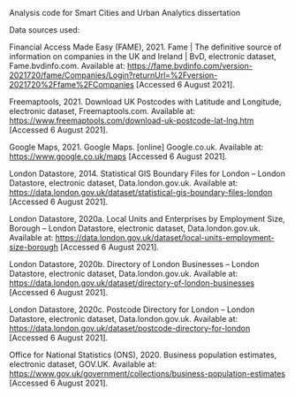 Analysis code for Smart Cities and Urban Analytics dissertation

Data sources used:

Financial Access Made Easy (FAME), 2021. Fame | The definitive source of information on companies in the UK and Ireland | BvD, electronic dataset, Fame.bvdinfo.com. Available at: <https://fame.bvdinfo.com/version-2021720/fame/Companies/Login?returnUrl=%2Fversion-2021720%2Ffame%2FCompanies> [Accessed 6 August 2021].

Freemaptools, 2021. Download UK Postcodes with Latitude and Longitude, electronic dataset, Freemaptools.com. Available at: <https://www.freemaptools.com/download-uk-postcode-lat-lng.htm> [Accessed 6 August 2021].

Google Maps, 2021. Google Maps. [online] Google.co.uk. Available at: <https://www.google.co.uk/maps> [Accessed 6 August 2021].

London Datastore, 2014. Statistical GIS Boundary Files for London – London Datastore, electronic dataset, Data.london.gov.uk. Available at: <https://data.london.gov.uk/dataset/statistical-gis-boundary-files-london> [Accessed 6 August 2021].

London Datastore, 2020a. Local Units and Enterprises by Employment Size, Borough – London Datastore, electronic dataset, Data.london.gov.uk. Available at: <https://data.london.gov.uk/dataset/local-units-employment-size-borough> [Accessed 6 August 2021].

London Datastore, 2020b. Directory of London Businesses – London Datastore, electronic dataset, Data.london.gov.uk. Available at: <https://data.london.gov.uk/dataset/directory-of-london-businesses> [Accessed 6 August 2021].

London Datastore, 2020c. Postcode Directory for London – London Datastore, electronic dataset, Data.london.gov.uk. Available at: <https://data.london.gov.uk/dataset/postcode-directory-for-london> [Accessed 6 August 2021].

Office for National Statistics (ONS), 2020. Business population estimates, electronic dataset, GOV.UK. Available at: <https://www.gov.uk/government/collections/business-population-estimates> [Accessed 6 August 2021].

